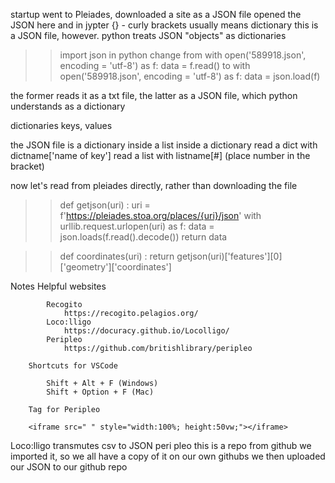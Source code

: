 startup
    went to Pleiades, downloaded a site as a JSON file
    opened the JSON here and in jypter
        {} - curly brackets usually means dictionary
            this is a JSON file, however. python treats JSON "objects" as dictionaries


>> import json 
in python
change from
>> with open('589918.json', encoding = 'utf-8') as f:
    data = f.read()
to
>> with open('589918.json', encoding = 'utf-8') as f:
    data = json.load(f)

the former reads it as a txt file, the latter as a JSON file, which python understands as a dictionary

dictionaries
    keys, values

the JSON file is a dictionary inside a list inside a dictionary
    read a dict with dictname['name of key']
    read a list with listname[#] (place number in the bracket)

now let's read from pleiades directly, rather than downloading the file
>>    def getjson(uri) :
>>        uri = f'https://pleiades.stoa.org/places/{uri}/json'
>>        with urllib.request.urlopen(uri) as f:
>>            data = json.loads(f.read().decode())
>>        return data

>> def coordinates(uri) : 
>>     return getjson(uri)['features'][0]['geometry']['coordinates']

Notes
        Helpful websites

            Recogito
                https://recogito.pelagios.org/
            Loco:lligo
                https://docuracy.github.io/Locolligo/
            Peripleo
                https://github.com/britishlibrary/peripleo

        Shortcuts for VSCode

            Shift + Alt + F (Windows)
            Shift + Option + F (Mac)

        Tag for Peripleo

        <iframe src=" " style="width:100%; height:50vw;"></iframe>


Loco:lligo 
    transmutes csv to JSON
peri pleo
    this is a repo from github
    we imported it, so we all have a copy of it on our own githubs
    we then uploaded our JSON to our github repo
    

